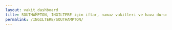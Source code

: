 ```yaml
---
layout: vakit_dashboard
title: SOUTHAMPTON, INGILTERE için iftar, namaz vakitleri ve hava durumu - ilçe/eyalet seç
permalink: /INGILTERE/SOUTHAMPTON/
---
```


<script type="text/javascript">
  var GLOBAL_COUNTRY = 'INGILTERE';
  var GLOBAL_CITY = 'SOUTHAMPTON';
  var GLOBAL_STATE = '';
  var lat = 72;
  var lon = 21;
</script>
